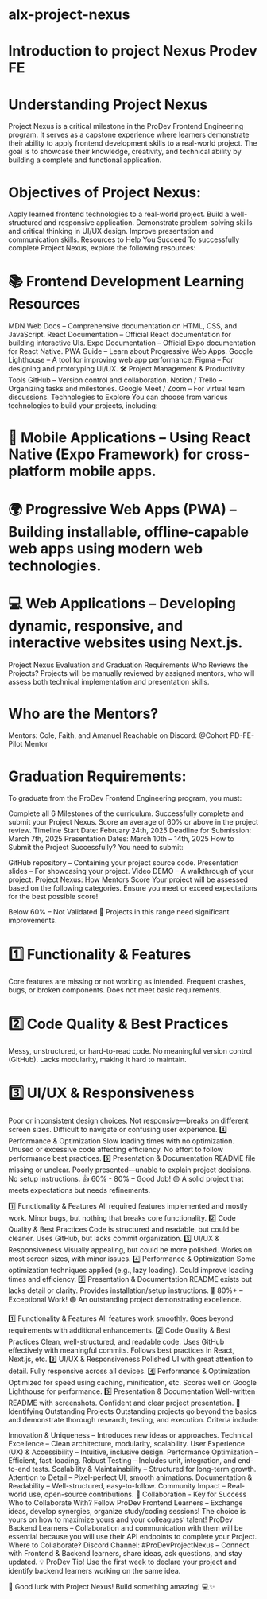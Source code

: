 # alx-project-nexus

# Introduction to project Nexus Prodev FE
# Understanding Project Nexus
Project Nexus is a critical milestone in the ProDev Frontend Engineering program. It serves as a capstone experience where learners demonstrate their ability to apply frontend development skills to a real-world project. The goal is to showcase their knowledge, creativity, and technical ability by building a complete and functional application.

# Objectives of Project Nexus:
Apply learned frontend technologies to a real-world project.
Build a well-structured and responsive application.
Demonstrate problem-solving skills and critical thinking in UI/UX design.
Improve presentation and communication skills.
Resources to Help You Succeed
To successfully complete Project Nexus, explore the following resources:

# 📚 Frontend Development Learning Resources
MDN Web Docs – Comprehensive documentation on HTML, CSS, and JavaScript.
React Documentation – Official React documentation for building interactive UIs.
Expo Documentation – Official Expo documentation for React Native.
PWA Guide – Learn about Progressive Web Apps.
Google Lighthouse – A tool for improving web app performance.
Figma – For designing and prototyping UI/UX.
🛠 Project Management & Productivity Tools
GitHub – Version control and collaboration.
Notion / Trello – Organizing tasks and milestones.
Google Meet / Zoom – For virtual team discussions.
Technologies to Explore
You can choose from various technologies to build your projects, including:

# 📱 Mobile Applications – Using React Native (Expo Framework) for cross-platform mobile apps.
# 🌍 Progressive Web Apps (PWA) – Building installable, offline-capable web apps using modern web technologies.
# 💻 Web Applications – Developing dynamic, responsive, and interactive websites using Next.js.
Project Nexus Evaluation and Graduation Requirements
Who Reviews the Projects?
Projects will be manually reviewed by assigned mentors, who will assess both technical implementation and presentation skills.

# Who are the Mentors?
Mentors: Cole, Faith, and Amanuel
Reachable on Discord: @Cohort PD-FE-Pilot Mentor

# Graduation Requirements:
To graduate from the ProDev Frontend Engineering program, you must:

Complete all 6 Milestones of the curriculum.
Successfully complete and submit your Project Nexus.
Score an average of 60% or above in the project review.
Timeline
Start Date: February 24th, 2025
Deadline for Submission: March 7th, 2025
Presentation Dates: March 10th – 14th, 2025
How to Submit the Project Successfully?
You need to submit:

GitHub repository – Containing your project source code.
Presentation slides – For showcasing your project.
Video DEMO – A walkthrough of your project.
Project Nexus: How Mentors Score
Your project will be assessed based on the following categories. Ensure you meet or exceed expectations for the best possible score!

Below 60% – Not Validated
🔴 Projects in this range need significant improvements.

# 1️⃣ Functionality & Features
Core features are missing or not working as intended.
Frequent crashes, bugs, or broken components.
Does not meet basic requirements.
# 2️⃣ Code Quality & Best Practices
Messy, unstructured, or hard-to-read code.
No meaningful version control (GitHub).
Lacks modularity, making it hard to maintain.
# 3️⃣ UI/UX & Responsiveness
Poor or inconsistent design choices.
Not responsive—breaks on different screen sizes.
Difficult to navigate or confusing user experience.
4️⃣ Performance & Optimization
Slow loading times with no optimization.
Unused or excessive code affecting efficiency.
No effort to follow performance best practices.
5️⃣ Presentation & Documentation
README file missing or unclear.
Poorly presented—unable to explain project decisions.
No setup instructions.
👍 60% - 80% – Good Job!
🟡 A solid project that meets expectations but needs refinements.

1️⃣ Functionality & Features
All required features implemented and mostly work.
Minor bugs, but nothing that breaks core functionality.
2️⃣ Code Quality & Best Practices
Code is structured and readable, but could be cleaner.
Uses GitHub, but lacks commit organization.
3️⃣ UI/UX & Responsiveness
Visually appealing, but could be more polished.
Works on most screen sizes, with minor issues.
4️⃣ Performance & Optimization
Some optimization techniques applied (e.g., lazy loading).
Could improve loading times and efficiency.
5️⃣ Presentation & Documentation
README exists but lacks detail or clarity.
Provides installation/setup instructions.
🌟 80%+ – Exceptional Work!
🟢 An outstanding project demonstrating excellence.

1️⃣ Functionality & Features
All features work smoothly.
Goes beyond requirements with additional enhancements.
2️⃣ Code Quality & Best Practices
Clean, well-structured, and readable code.
Uses GitHub effectively with meaningful commits.
Follows best practices in React, Next.js, etc.
3️⃣ UI/UX & Responsiveness
Polished UI with great attention to detail.
Fully responsive across all devices.
4️⃣ Performance & Optimization
Optimized for speed using caching, minification, etc.
Scores well on Google Lighthouse for performance.
5️⃣ Presentation & Documentation
Well-written README with screenshots.
Confident and clear project presentation.
🌟 Identifying Outstanding Projects
Outstanding projects go beyond the basics and demonstrate thorough research, testing, and execution. Criteria include:

Innovation & Uniqueness – Introduces new ideas or approaches.
Technical Excellence – Clean architecture, modularity, scalability.
User Experience (UX) & Accessibility – Intuitive, inclusive design.
Performance Optimization – Efficient, fast-loading.
Robust Testing – Includes unit, integration, and end-to-end tests.
Scalability & Maintainability – Structured for long-term growth.
Attention to Detail – Pixel-perfect UI, smooth animations.
Documentation & Readability – Well-structured, easy-to-follow.
Community Impact – Real-world use, open-source contributions.
🤝 Collaboration - Key for Success
Who to Collaborate With?
Fellow ProDev Frontend Learners – Exchange ideas, develop synergies, organize study/coding sessions! The choice is yours on how to maximize yours and your colleagues’ talent!
ProDev Backend Learners – Collaboration and communication with them will be essential because you will use their API endpoints to complete your Project.
Where to Collaborate?
Discord Channel: #ProDevProjectNexus – Connect with Frontend & Backend learners, share ideas, ask questions, and stay updated.
💡 ProDev Tip! Use the first week to declare your project and identify backend learners working on the same idea.

🚀 Good luck with Project Nexus! Build something amazing! 💻✨
